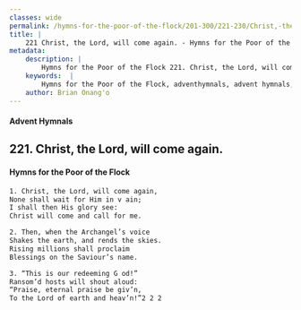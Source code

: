 ```yaml
---
classes: wide
permalink: /hymns-for-the-poor-of-the-flock/201-300/221-230/Christ,-the-Lord,-will-come-again/
title: |
    221 Christ, the Lord, will come again. - Hymns for the Poor of the Flock
metadata:
    description: |
        Hymns for the Poor of the Flock 221. Christ, the Lord, will come again.. Christ, the Lord, will come again, None shall wait for Him in v ain; I shall then His glory see: Christ will come and call for me. 
    keywords:  |
        Hymns for the Poor of the Flock, adventhymnals, advent hymnals, Christ, the Lord, will come again., Christ, the Lord, will come again,, 
    author: Brian Onang'o
---
```


#### Advent Hymnals
## 221. Christ, the Lord, will come again.
####  Hymns for the Poor of the Flock

```txt
1. Christ, the Lord, will come again,
None shall wait for Him in v ain;
I shall then His glory see:
Christ will come and call for me.

2. Then, when the Archangel’s voice 
Shakes the earth, and rends the skies. 
Rising millions shall proclaim 
Blessings on the Saviour’s name.

3. “This is our redeeming G od!”
Ransom’d hosts will shout aloud:
“Praise, eternal praise be giv’n,
To the Lord of earth and heav’n!”2 2 2
```